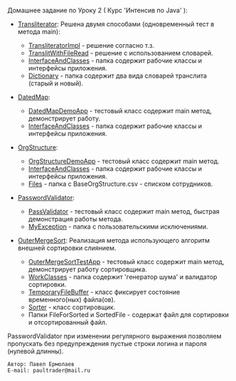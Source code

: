 Домашнее задание по Уроку 2 ( Курс 'Интенсив по Java' ):
- [Transliterator](https://github.com/PaulJavaYoung/YLabHomeWork/tree/Lesson3/src/com/oldboy/tasks/Lesson3/Transliterator): Решена двумя способами (одновременный тест в метода main):

    - [TransliteratorImpl](https://github.com/PaulJavaYoung/YLabHomeWork/blob/Lesson3/src/com/oldboy/tasks/Lesson3/Transliterator/InterfaceAndClasses/TransliteratorImpl.java) - решение согласно т.з.
    - [TranslitWithFileRead](https://github.com/PaulJavaYoung/YLabHomeWork/blob/Lesson3/src/com/oldboy/tasks/Lesson3/Transliterator/InterfaceAndClasses/TranslitWithFileRead.java) - решение с использованием словарей.
    - [InterfaceAndClasses](https://github.com/PaulJavaYoung/YLabHomeWork/tree/Lesson3/src/com/oldboy/tasks/Lesson3/Transliterator/InterfaceAndClasses) - папка содержит рабочие классы и интерфейсы приложения.
    - [Dictionary](https://github.com/PaulJavaYoung/YLabHomeWork/tree/Lesson3/src/com/oldboy/tasks/Lesson3/Transliterator/Dictionary) - папка содержит два вида словарей транслита (старый и новый).

- [DatedMap](https://github.com/PaulJavaYoung/YLabHomeWork/tree/Lesson3/src/com/oldboy/tasks/Lesson3/DatedMap):
     
    - [DatedMapDemoApp](https://github.com/PaulJavaYoung/YLabHomeWork/blob/Lesson3/src/com/oldboy/tasks/Lesson3/DatedMap/DatedMapDemoApp.java) - тестовый класс содержит main метод, демонстрирует работу.
    - [InterfaceAndClasses](https://github.com/PaulJavaYoung/YLabHomeWork/tree/Lesson3/src/com/oldboy/tasks/Lesson3/DatedMap/InterfaceAndClasses) - папка содержит рабочие классы и интерфейсы приложения.

- [OrgStructure](https://github.com/PaulJavaYoung/YLabHomeWork/tree/Lesson3/src/com/oldboy/tasks/Lesson3/OrgStructure):
  
  - [OrgStructureDemoApp](https://github.com/PaulJavaYoung/YLabHomeWork/blob/Lesson3/src/com/oldboy/tasks/Lesson3/OrgStructure/OrgStructureDemoApp.java) - тестовый класс содержит main метод.
  - [InterfaceAndClasses](https://github.com/PaulJavaYoung/YLabHomeWork/tree/Lesson3/src/com/oldboy/tasks/Lesson3/OrgStructure/InterfaceAndClasses) - папка содержит рабочие классы и интерфейсы приложения.
  - [Files](https://github.com/PaulJavaYoung/YLabHomeWork/tree/Lesson3/src/com/oldboy/tasks/Lesson3/OrgStructure/Files) - папка с BaseOrgStructure.csv - списком сотрудников.

- [PasswordValidator](https://github.com/PaulJavaYoung/YLabHomeWork/tree/Lesson3/src/com/oldboy/tasks/Lesson3/PasswordValidator):

  - [PassValidator](https://github.com/PaulJavaYoung/YLabHomeWork/blob/Lesson3/src/com/oldboy/tasks/Lesson3/PasswordValidator/PassValidator.java) - тестовый класс содержит main метод, быстрая демонстрация работы метода.
  - [MyException](https://github.com/PaulJavaYoung/YLabHomeWork/tree/Lesson3/src/com/oldboy/tasks/Lesson3/PasswordValidator/MyException) - папка с пользовательскими исключениями.

- [OuterMergeSort](https://github.com/PaulJavaYoung/YLabHomeWork/tree/Lesson3/src/com/oldboy/tasks/Lesson3/OuterMergeSort): Реализация метода использующего алгоритм внешней сортировки слиянием.

  - [OuterMergeSortTestApp](https://github.com/PaulJavaYoung/YLabHomeWork/blob/Lesson3/src/com/oldboy/tasks/Lesson3/OuterMergeSort/OuterMergeSortTestApp.java) - тестовый класс содержит main метод, демонстрирует работу сортировщика.
  - [WorkClasses](https://github.com/PaulJavaYoung/YLabHomeWork/tree/Lesson3/src/com/oldboy/tasks/Lesson3/OuterMergeSort/WorkClasses) - папка содержит 'генератор шума' и валидатор сортировки.
  - [TemporaryFileBuffer](https://github.com/PaulJavaYoung/YLabHomeWork/blob/Lesson3/src/com/oldboy/tasks/Lesson3/OuterMergeSort/MyClasses/TemporaryFileBuffer.java) - класс фиксирует состояние временного(ных) файла(ов).
  - [Sorter](https://github.com/PaulJavaYoung/YLabHomeWork/blob/Lesson3/src/com/oldboy/tasks/Lesson3/OuterMergeSort/MyClasses/Sorter.java) - класс сортировщик.
  - Папки FileForSorted и SortedFile - содержат файл для сортировки и отсортированный файл.

PasswordValidator при изменении регулярного выражения позволяем пропускать без предупреждения пустые строки логина и пароля (нулевой длинны).

    Автор: Павел Ермолаев
    E-mail: paultrader@mail.ru

     
